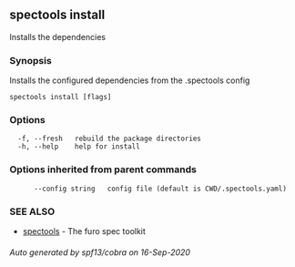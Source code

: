 ## spectools install

Installs the dependencies

### Synopsis

Installs the configured dependencies from the .spectools config



```
spectools install [flags]
```

### Options

```
  -f, --fresh   rebuild the package directories
  -h, --help    help for install
```

### Options inherited from parent commands

```
      --config string   config file (default is CWD/.spectools.yaml)
```

### SEE ALSO

* [spectools](spectools.md)	 - The furo spec toolkit

###### Auto generated by spf13/cobra on 16-Sep-2020
